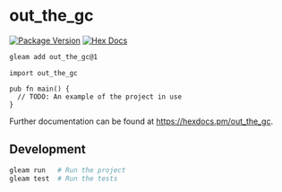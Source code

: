 # out_the_gc

[![Package Version](https://img.shields.io/hexpm/v/out_the_gc)](https://hex.pm/packages/out_the_gc)
[![Hex Docs](https://img.shields.io/badge/hex-docs-ffaff3)](https://hexdocs.pm/out_the_gc/)

```sh
gleam add out_the_gc@1
```
```gleam
import out_the_gc

pub fn main() {
  // TODO: An example of the project in use
}
```

Further documentation can be found at <https://hexdocs.pm/out_the_gc>.

## Development

```sh
gleam run   # Run the project
gleam test  # Run the tests
```
